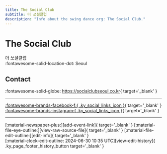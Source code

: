 ```yaml
---
title: The Social Club
subtitle: 더 쏘셜클럽
description: "Info about the swing dance org: The Social Club."
---
```


# The Social Club

더 쏘셜클럽  
:fontawesome-solid-location-dot: Seoul  


## Contact

:fontawesome-solid-globe: <https://socialclubseoul.co.kr>{ target='_blank' }  

---

 [:fontawesome-brands-facebook-f:{ .ky_social_links_icon }](https://www.facebook.com/socialclubseoul){ target='_blank' } [:fontawesome-brands-instagram:{ .ky_social_links_icon }](https://instagram.com/thesocialcluba){ target='_blank' }

---

<div class="ky_page_footer" markdown>
<div class="ky_page_footer_trailing" markdown="span">
[:material-newspaper-plus:][add-event-link]{ target='_blank' }
[:material-file-eye-outline:][view-raw-source-file]{ target='_blank' }
[:material-file-edit-outline:][edit-info]{ target='_blank' }
</div>
<div class="ky_page_footer_leading" markdown="span">
[:material-clock-edit-outline: 2024-06-30 10:35 UTC][view-edit-history]{ .ky_page_footer_history_button target='_blank' }
</div>
</div>

[add-event-link]: https://github.com/swingdance/events/issues/new?assignees=&labels=add+event&projects=&template=02-add_entity.yml&title=%5Bkr%5D%20%3CName%3E&region=kr&province=Seoul&city=Seoul&org_id=the-social-club "Add Event"
[view-raw-source-file]: https://github.com/swingdance/orgs/blob/main/kr/the-social-club.json "View Raw Source File"
[edit-info]: https://github.com/swingdance/orgs/issues/new?assignees=&labels=update+org&projects=&template=03-update_entity.yml&title=%5Bkr%5D%20The%20Social%20Club&region=kr&id=the-social-club&name=The%20Social%20Club "Edit Info"

[view-edit-history]: https://github.com/swingdance/orgs/commits/main/kr/the-social-club.json "View Edit History"

